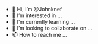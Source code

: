 - 👋 Hi, I’m @Johnknef
- 👀 I’m interested in ...
- 🌱 I’m currently learning ...
- 💞️ I’m looking to collaborate on ...
- 📫 How to reach me ...

<!---
Johnknef/Johnknef is a ✨ special ✨ repository because its `README.md` (this file) appears on your GitHub profile.
You can click the Preview link to take a look at your changes.
--->
